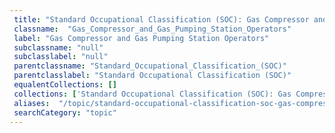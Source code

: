 ```yaml
--- 
 title: "Standard Occupational Classification (SOC): Gas Compressor and Gas Pumping Station Operators" 
 classname:  "Gas_Compressor_and_Gas_Pumping_Station_Operators" 
 label: "Gas Compressor and Gas Pumping Station Operators" 
 subclassname: "null" 
 subclasslabel: "null" 
 parentclassname: "Standard_Occupational_Classification_(SOC)" 
 parentclasslabel: "Standard Occupational Classification (SOC)" 
 equalentCollections: [] 
 collections: ['Standard Occupational Classification (SOC): Gas Compressor and Gas Pumping Station Operators']
 aliases:  "/topic/standard-occupational-classification-soc-gas-compressor-and-gas-pumping-station-operators"  
 searchCategory: "topic" 
---
```

